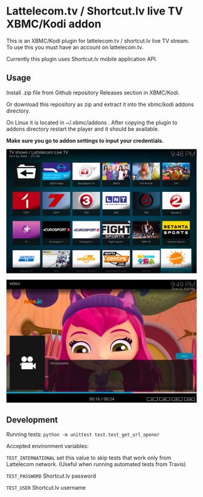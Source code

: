 # Lattelecom.tv / Shortcut.lv live TV XBMC/Kodi addon

This is an XBMC/Kodi plugin for lattelecom.tv / shortcut.lv live TV stream.
To use this you must have an account on lattelecom.tv.

Currently this plugin uses Shortcut.lv mobile application API.

## Usage
Install .zip file from Github repository Releases section in XBMC/Kodi.

Or download this repository as zip and extract it into the xbmc/kodi addons 
directory.

On Linux it is located in ~/.xbmc/addons . After copying the plugin to addons 
directory restart the player and it should be available.

__Make sure you go to addon settings to input your credentials.__

![Alt text](/screenshots/list.png?raw=true "Channel list in Kodi")

![Alt text](/screenshots/nick.png?raw=true "Streaming TV channel")

## Development
Running tests:
`python -m unittest test.test_get_url_opener`

Accepted environment variables:

`TEST_INTERNATIONAL` set this value to skip tests that work only from Lattelecom network. (Useful when running automated tests from Travis)

`TEST_PASSWORD` Shortcut.lv password 

`TEST_USER` Shortcut.lv username